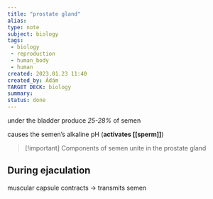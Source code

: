 ```yaml
---
title: "prostate gland"
alias: 
type: note
subject: biology
tags:
 - biology
 - reproduction
 - human_body
 - human
created: 2023.01.23 11:40
created_by: Ádám
TARGET DECK: biology
summary: 
status: done 
---
```

under the bladder
produce *25-28%* of semen

causes the semen’s alkaline pH (**activates [[sperm]]**)

>[!important] Components of semen unite in the prostate gland 

## During ejaculation
muscular capsule contracts → transmits semen
